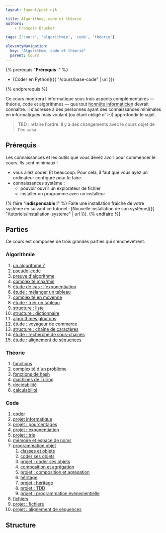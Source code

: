 ```yaml
---
layout: layout/post.njk

title: Algorithme, code et théorie
authors:
    - François Brucker

tags: ['cours', 'algorithmie', 'code', 'théorie']

eleventyNavigation:
  key: "Algorithme, code et théorie"
  parent: Cours
---
```


{% prerequis "**Prérequis** :" %}

* [Coder en Python]({{ "/cours/base-code" | url }})

{% endprerequis %}

<!-- début résumé -->

Ce cours montrera l'informatique sous trois aspects complémentaires — théorie, code et algorithmes — que tout [honnête informaticien](https://fr.wikipedia.org/wiki/Honn%C3%AAte_homme) devrait connaître. Il s'adresse à des personnes ayant des connaissances minimales en informatiques mais voulant (ou étant obligé d' :-)) approfondir le sujet.

<!-- fin résumé -->

> TBD : refaire l'ordre. Il y a des changements avec le cours objet de l'ec casa.

## Prérequis

Les connaissances et les outils que vous devez avoir pour commencer le cours. Ils sont minimaux :

* vous allez coder. Et beaucoup. Pour cela, il faut que vous ayez un ordinateur configuré pour le faire.
* connaissances système :
  * pouvoir ouvrir un explorateur de fichier
  * installer un programme avec un installeur

{% faire "**indispensable !**" %}
Faite une installation fraîche de votre système en suivant ce tutoriel : [Nouvelle installation de son système]({{ "/tutoriels/installation-système" | url }}).
{% endfaire %}

## Parties

Ce cours est composée de trois grandes parties qui s'enchevêtrent.

<div>
  <script>
  var graph = {
    nodes: [],
    links: []
  }
  var groups = {
    théorie: 1,
    algorithmie: 2,
    code: 3,
    autre: 4,
  }
  </script>
</div>

### Algorithmie

1. [un algorithme ?](algorithme/définition) <span><script></script></span>
2. [pseudo-code](algorithme/pseudo-code)
3. [preuve d'algorithme](algorithme/preuve-algorithme)
4. [complexité max/min](algorithme/complexité-max-min)
5. [étude de cas : l'exponentiation](algorithme/étude-exponentiation)
6. [étude : mélanger un tableau](algorithme/étude-mélange)
7. [complexité en moyenne](algorithme/complexité-moyenne)
8. [étude : trier un tableau](algorithme/étude-tris)
9. [structure : liste](algorithme/structure-liste)
10. [structure : dictionnaire](algorithme/structure-dictionnaire)
11. [algorithmes gloutons](algorithme/algorithmes-gloutons)
12. [étude : voyageur de commerce](algorithme/etude-voyageur-de-commerce)
13. [structure : chaîne de caractères](algorithme/structure-chaine-de-caracteres)
14. [étude : recherche de sous-chaines](algorithme/etude-recherche-sous-chaines)
15. [étude : alignement de séquences](algorithme/étude-alignement-séquences)

<div>
  <script>
  graph.nodes.push({
    id: 'Algorithmie',
    link: "algorithme",
    group: groups.algorithmie,
    root: true,
    fx: 0.1 *width,
  fy: 0.1* height,
  })
  </script>
</div>

### Théorie

1. [fonctions](théorie/fonctions)
2. [complexité d'un problème](théorie/complexité-problème)
3. [fonctions de hash](théorie/fonctions-hash)
4. [machines de Turing](théorie/machine-turing)
5. [décidabilité](théorie/decidabilite)
6. [calculabilité](théorie/calculabilite)

### Code

1. [coder](code/coder)
2. [projet informatique](code/projet-hello-dev)
3. [projet : pourcentages](code/projet-pourcentages)
4. [projet : exponentiation](code/projet-exponentiation)
5. [projet : tris](code/projet-tris)
6. [mémoire et espace de noms](code/mémoire-espace-noms)
7. [programmation objet](code/programmation-objet/)
   1. [classes et objets](code/programmation-objet/classes-et-objets)
   2. [coder ses objets](code/programmation-objet/coder-ses-objets)
   3. [projet : coder ses objets](code/programmation-objet/projet-code-objets)
   4. [composition et agrégation](code/programmation-objet/composition-agrégation)
   5. [projet : composition et agrégation](code/programmation-objet/projet-composition-agrégation)
   6. [héritage](code/programmation-objet/héritage)
   7. [projet : héritage](code/programmation-objet/projet-héritage)
   8. [projet : TDD](code/programmation-objet/projet-tdd)
   9. [projet : programmation événementielle](code/projet-programmation-évènementielle)
8. [fichiers](code/fichiers)
9. [projet : fichiers](code/projet-fichiers)
10. [projet : alignement de séquences](code/projet-alignement-séquences)

## Structure

<div id="graph">
  <style>
  .links line {
    stroke: #999;
    stroke-opacity: 0.6;
    stroke-width: 1px;
    marker-end: url(#end-arrow);
  }
  .nodes circle {
    stroke: #fff;
    stroke-width: 1.5px;
  }
  text {
    font-family: sans-serif;
  }
  </style>
  <svg id="dessin" style="width:100%;"></svg>
</div>

<script src="https://d3js.org/d3.v7.min.js"></script>

<script>
var svg = d3.select('#dessin');

var width = svg.node().getBoundingClientRect().width,
    height = width

svg.style("height", height)
</script>

<script>

graph.nodes.push({
  id: 'Algorithmie',
  link: "algorithme",
  group: groups.algorithmie,
  root: true,
  fx: 0.1 *width,
fy: 0.1* height,
})

graph.nodes.push({
  id: 'Code',
  link: "code",
  group: groups.code,
  root: true,
  fx: 0.5 *width,
fy: 0.1* height,
})

graph.nodes.push({
  id: 'Théorie',
  link: "théorie",
  group: groups.théorie,
  root: true,
  fx: 0.9 *width,
fy: 0.1* height,
})

graph.nodes.push({
  id: 'algorithme ?',
  link: "algorithme/définition",
  group: groups.algorithmie
})
graph.links.push({
  source: 'Algorithmie',
  target: 'algorithme ?'
})

graph.nodes.push({
  id: 'pseudo-code',
  link: "algorithme/pseudo-code",
  group: groups.algorithmie
})
graph.links.push({
  source: 'algorithme ?',
  target: 'pseudo-code'
})

graph.nodes.push({
  id: 'coder',
  link: "code/coder",
  group: groups.code
})
graph.links.push({
  source: 'Code',
  target: 'coder'
})

graph.links.push({
  source: 'pseudo-code',
  target: 'coder'
})

graph.nodes.push({
  id: 'fonctions',
  link: "théorie/fonctions",
  group: groups.théorie
})

graph.links.push({
  source: 'Théorie',
  target: 'fonctions'
})

graph.links.push({
  source: 'pseudo-code',
  target: 'fonctions'
})

graph.nodes.push({
  id: 'machine de Turing',
  link: "théorie/machine-turing",
  group: groups.théorie
})
graph.links.push({
  source: 'fonctions',
  target: 'machine de Turing'
})

graph.nodes.push({
  id: 'décidabilité',
  link: "théorie/decidabilite",
  group: groups.théorie
})

graph.links.push({
  source: 'fonctions',
  target: 'décidabilité'
})

graph.nodes.push({
  id: 'calculabilité',
  link: "théorie/calculabilite",
  group: groups.théorie
})
graph.links.push({
  source: 'machine de Turing',
  target: 'calculabilité'
})

graph.links.push({
  source: 'décidabilité',
  target: 'calculabilité'
})

graph.nodes.push({
  id: 'projet informatique',
  link: "code/projet-hello-dev",
  group: groups.code
})

graph.links.push({
  source: 'coder',
  target: 'projet informatique'
})

graph.nodes.push({
  id: 'naviguer dans un système de fichiers',
  link: '{{ "/tutoriels/fichiers-navigation" | url }}',
  group: groups.autre
})
graph.nodes.push({
  id: 'vscode & python',
  link: '{{ "/tutoriels/vsc-python" | url }}',
  group: groups.autre
})
graph.links.push({
  source: 'vscode & python',
  target: 'projet informatique'
})
graph.links.push({
  source: 'naviguer dans un système de fichiers',
  target: 'projet informatique'
})

graph.nodes.push({
  id: 'installation vscode',
  link: '{{ "/tutoriels/vsc-installation-et-prise-en-main" | url }}',
  group: groups.autre
})
graph.nodes.push({
  id: 'installation python',
  link: '{{ "/tutoriels/installation-de-python" | url }}',
  group: groups.autre
})
graph.links.push({
  source: 'installation vscode',
  target: 'vscode & python'
})
graph.links.push({
  source: 'installation python',
  target: 'vscode & python'
})

graph.nodes.push({
  id: 'terminal',
  link:'{{ "/tutoriels/terminal" | url }}',
  group: groups.autre
})
graph.nodes.push({
  id: 'utilisation du terminal',
  link: '{{ "/tutoriels/terminal-utilisation" | url }}',
  group: groups.autre
})
graph.links.push({
  source: 'naviguer dans un système de fichiers',
  target: 'terminal'
})
graph.links.push({
  source: 'terminal',
  target: 'utilisation du terminal'
})

graph.nodes.push({
  id: 'projet : pourcentages',
  link: "code/projet-pourcentages",
  group: groups.code
})
graph.links.push({
  source: 'projet informatique',
  target: 'projet : pourcentages'
})
graph.links.push({
  source: 'utilisation du terminal',
  target: 'projet : pourcentages'
})

graph.nodes.push({
  id: 'complexité max/min',
  link: "algorithme/complexité-max-min",
  group: groups.algorithmie
})
graph.links.push({
  source: 'pseudo-code',
  target: 'complexité max/min'
})

graph.nodes.push({
  id: "preuve d'algorithme",
  link: "algorithme/preuve-algorithme",
  group: groups.algorithmie
})
graph.links.push({
  source: 'pseudo-code',
  target: "preuve d'algorithme"
})

graph.nodes.push({
  id: "étude : l'exponentiation",
  link: "algorithme/étude-exponentiation",
  group: groups.algorithmie
})
graph.links.push({
  source: "preuve d'algorithme",
  target: "étude : l'exponentiation"
})

graph.links.push({
  source: 'complexité max/min',
  target: "étude : l'exponentiation"
})

graph.nodes.push({
  id: "projet : exponentiation",
  link: "code/projet-exponentiation",
  group: groups.code
})

graph.links.push({
  source: "étude : l'exponentiation",
  target: "projet : exponentiation"
})

graph.links.push({
  source: 'projet : pourcentages',
  target: "projet : exponentiation"
})

graph.nodes.push({
  id: "complexité en moyenne",
  link: "algorithme/complexité-moyenne",
  group: groups.algorithmie
})

graph.links.push({
  source: 'complexité max/min',
  target: "complexité en moyenne"
})

graph.nodes.push({
  id: "complexité d'un problème",
  link: "algorithme/complexité-problème",
  group: groups.théorie
})

graph.links.push({
  source: "étude : l'exponentiation",
  target: "complexité d'un problème"

})

graph.nodes.push({
  id: "étude : mélanger un tableau",
  link: "algorithme/étude-mélange",
  group: groups.algorithmie
})

graph.links.push({
  source: "étude : l'exponentiation",
  target: "étude : mélanger un tableau"

})

graph.nodes.push({
  id: "étude : trier un tableau",
  link: "algorithme/étude-tris",
  group: groups.algorithmie
})

graph.links.push({
  source: "complexité d'un problème",
  target: "étude : trier un tableau"
})

graph.links.push({
  source: "étude : mélanger un tableau",
  target: "étude : trier un tableau"
})

graph.links.push({
  source: "complexité en moyenne",
  target: "étude : trier un tableau"
})

graph.nodes.push({
  id: "projet : les tris",
  link: "code/projet-tris",
  group: groups.code
})

graph.links.push({
  source: "étude : trier un tableau",
  target: "projet : les tris"
})

graph.links.push({
  source: "projet : exponentiation",
  target: "projet : les tris"
})

graph.nodes.push({
  id: 'mémoire et espace de noms',
  link: "code/mémoire-espace-noms",
  group: groups.code
})
graph.links.push({
  source: 'coder',
  target: 'mémoire et espace de noms'
})

graph.nodes.push({
id: "classes et objets",
  link: "code/programmation-objet/classes-et-objets",
  group: groups.code
})

graph.links.push({
  source: "mémoire et espace de noms",
  target: "classes et objets"
})

graph.nodes.push({
id: "composition et agrégation",
  link: "code/programmation-objet/composition-agrégation",
  group: groups.code
})

graph.links.push({
  source: "mémoire et espace de noms",
  target: "composition et agrégation"
})

graph.nodes.push({
id: "projet : composition et agrégation",
  link: "code/programmation-objet/projet-composition-agrégation",
  group: groups.code
})

graph.links.push({
  source: "composition et agrégation",
  target: "projet : composition et agrégation"
})

graph.nodes.push({
id: "héritage",
  link: "code/programmation-objet/héritage",
  group: groups.code
})

graph.links.push({
  source: "composition et agrégation",
  target: "héritage"
})

graph.nodes.push({
id: "projet : héritage",
  link: "code/programmation-objet/projet-héritage",
  group: groups.code
})

graph.links.push({
  source: "héritage",
  target: "projet : héritage"
})

graph.links.push({
  source: "projet : composition et agrégation",
  target: "projet : héritage"
})

graph.nodes.push({
id: "projet : TDD",
  link: "code/programmation-objet/projet-tdd",
  group: groups.code
})

graph.links.push({
  source: "projet : héritage",
  target: "projet : TDD"
})

graph.nodes.push({
id: "fonctions de hash",
  link: "théorie/fonctions-hash",
  group: groups.théorie
})

graph.links.push({
  source: 'fonctions',
  target: "fonctions de hash"
})

graph.nodes.push({
id: "structure : dictionnaire",
  link: "algorithme/structure-dictionnaire",
  group: groups.algorithmie
})

graph.links.push({
  source: "fonctions de hash",
  target: "structure : dictionnaire"
})

graph.links.push({
  source: "complexité en moyenne",
  target: "structure : dictionnaire"
})

graph.nodes.push({
id: "structure : liste",
  link: "algorithme/structure-liste",
  group: groups.algorithmie
})

graph.links.push({
  source: "complexité en moyenne",
  target: "structure : liste"
})

graph.nodes.push({
id: "structure : chaine de caractères",
  link: "algorithme/structure-chaine-de-caracteres",
  group: groups.algorithmie
})

graph.links.push({
  source: "Algorithmie",
  target: "structure : chaine de caractères"
})

graph.links.push({
  source: "mémoire et espace de noms",
  target: "structure : chaine de caractères"
})

graph.nodes.push({
id: "fichiers",
  link: "code/fichiers",
  group: groups.code
})

graph.links.push({
  source: "Code",
  target: "fichiers"
})

graph.links.push({
  source: "structure : chaine de caractères",
  target: "fichiers"
})

graph.links.push({
  source: "naviguer dans un système de fichiers",
  target: "fichiers"
})

graph.links.push({
  source: "structure : dictionnaire",
  target: "fichiers"
})

graph.nodes.push({
id: "projet : programmation événementielle",
  link: "code/projet-programmation-évènementielle",
  group: groups.code
})

graph.links.push({
  source: "projet : héritage",
  target: "projet : programmation événementielle"
})

graph.nodes.push({
id: "projet : fichiers",
  link: "code/projet-fichiers",
  group: groups.code
})

graph.links.push({
  source: "fichiers",
  target: "projet : fichiers"
})

graph.nodes.push({
id: "algorithmes gloutons",
  link: "algorithme/algorithmes-gloutons",
  group: groups.algorithmie
})

graph.links.push({
  source: "complexité max/min",
  target: "algorithmes gloutons"

})

graph.nodes.push({
id: "étude : voyageur de commerce",
  link: "algorithme/etude-voyageur-de-commerce",
  group: groups.algorithmie
})

graph.links.push({
  source: "algorithmes gloutons",
  target: "étude : voyageur de commerce"
  
})

graph.links.push({
  source: "projet : exponentiation",
  target: "étude : voyageur de commerce"
  
})

graph.nodes.push({
id: "étude : recherche de sous-chaines",
  link: "algorithme/etude-recherche-sous-chaines",
  group: groups.algorithmie
})

graph.links.push({
  source: "structure : chaine de caractères",
  target: "étude : recherche de sous-chaines",
})

graph.links.push({
  source: "complexité en moyenne",
  target: "étude : recherche de sous-chaines",
})

graph.links.push({
  source: "fonctions de hash",
  target: "étude : recherche de sous-chaines",
})

graph.nodes.push({
id: "étude : alignement de séquences",
  link: "algorithme/étude-alignement-séquences",
  group: groups.algorithmie
})

graph.links.push({
  source: "étude : recherche de sous-chaines",
  target: "étude : alignement de séquences",
})

graph.nodes.push({
id: "projet : alignement de séquences",
  link: "code/projet-alignement-séquences",
  group: groups.code
})

graph.links.push({
  source: "étude : alignement de séquences",
  target: "projet : alignement de séquences",
})

graph.links.push({
  source: "projet : fichiers",
  target: "projet : alignement de séquences",
})

graph.links.push({
  source: "héritage",
  target: "projet : alignement de séquences",
})

</script>
<script>
var color = d3.scaleOrdinal(d3.schemeCategory10);

svg.append("rect")
    .attr("width", "100%")
    .attr("height", "100%")
    .attr("fill", "#EEE6FA");

// define arrow markers for graph links
svg.append("svg:defs").append("svg:marker")
  .attr("id", "end-arrow")
  .attr("viewBox", "0 -5 20 10")
  .attr("refX", 25)
  .attr("markerWidth", 20)
  .attr("markerHeight", 20)
  .attr("orient", "auto")
  .append("svg:path")
  .attr("d", "M0,-5L20,0L0,5")
  .attr("fill", "#000");

var simulation = d3.forceSimulation()
    .force("link", d3.forceLink().id(d => { return d.id; }))
    .force("charge", d3.forceManyBody().strength(-100))
    .force("center", d3.forceCenter(width / 2, height / 2));

var link = svg.append("g")
    .attr("class", "links")
    .selectAll("line")
    .data(graph.links)
    .enter().append("line");

  var node = svg.append("g")
    .attr("class", "nodes")
    .selectAll("g")
    .data(graph.nodes)
    .enter().append("g")
    .attr("fx", d => {return d.fx})
    .attr("fy", d => {return d.fy})

  node.append("a")
    .attr("xlink:href", d => { return d.link})
    .append("circle")
    .attr("r", 5)
    .attr("fill", function(d) { return color(d.group); })

  node.append("a")
    .attr("xlink:href", d => { return d.link})
    .append("text")
      .text(function(d) {
        return d.id;
      })
      .attr('x', 6)
      .attr('y', 3)
      .style('fill', d => { if (d.root) {return color(d.group)} else { return 'black'}})

  // Create a drag handler and append it to the node object instead
  var drag_handler = d3.drag()
      .on("start", dragstarted)
      .on("drag", dragged)
      .on("end", dragended)

  drag_handler(node);
  
  node.on("click", clicked);

  simulation
      .nodes(graph.nodes)
      .on("tick", ticked);

  simulation.force("link")
      .links(graph.links);

  function ticked() {
    link
        .attr("x1", function(d) { return d.source.x; })
        .attr("y1", function(d) { return d.source.y; })
        .attr("x2", function(d) { return d.target.x; })
        .attr("y2", function(d) { return d.target.y; });

    radius = 15;
    node
        .attr("transform", (d) => {
          d.x = Math.max(radius, Math.min(width - radius, d.x))
          d.y = Math.max(radius, Math.min(height - radius, d.y))
          return "translate(" + d.x + "," + d.y + ")";
        })
  }

  function dragstarted(event, d) {
    if (!event.active) simulation.alphaTarget(0.3).restart();
    d.fx = d.x;
    d.fy = d.y;
  }

  function dragged(event, d) {
    d.fx = event.x;
    d.fy = event.y;
  }

  function dragended(event, d) {
    // if (!event.active) simulation.alphaTarget(0);
    d.fx = Math.max(0, d.fx);
    d.fx = Math.min(width, d.fx);

    d.fy = Math.max(0, d.fy);
    d.fy = Math.min(height, d.fy);
  }
  function clicked(event, d) {
    console.log(d)
  }

</script>

